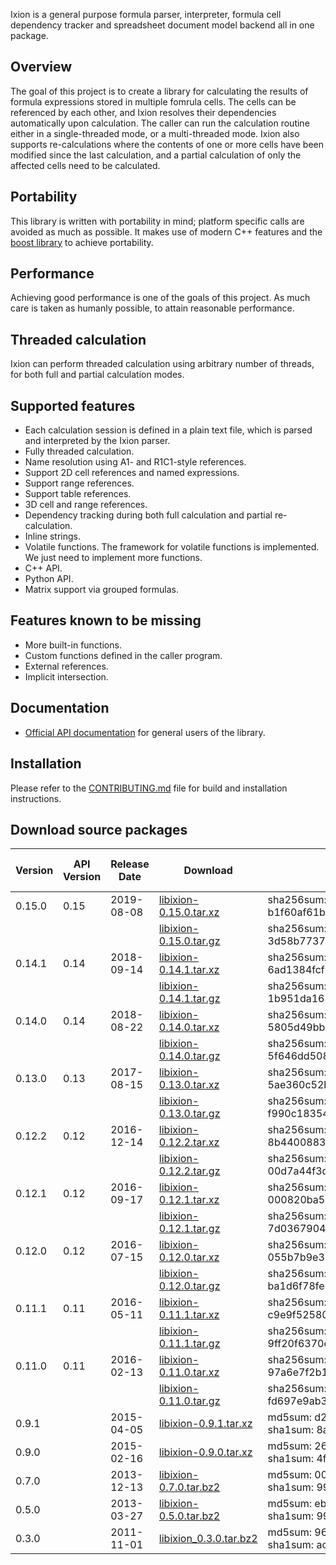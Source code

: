 Ixion is a general purpose formula parser, interpreter, formula cell dependency
tracker and spreadsheet document model backend all in one package.

## Overview
The goal of this project is to create a library for calculating the
results of formula expressions stored in multiple fomrula cells.  The cells
can be referenced by each other, and Ixion resolves their dependencies
automatically upon calculation.  The caller can run the calculation routine
either in a single-threaded mode, or a multi-threaded mode. Ixion also supports
re-calculations where the contents of one or more cells have been modified
since the last calculation, and a partial calculation of only the affected
cells need to be calculated.

## Portability
This library is written with portability in mind; platform specific calls
are avoided as much as possible.  It makes use of modern C++ features and the
[boost library](http://boost.org) to achieve portability.

## Performance
Achieving good performance is one of the goals of this project.  As much
care is taken as humanly possible, to attain reasonable performance.

## Threaded calculation
Ixion can perform threaded calculation using arbitrary number of threads,
for both full and partial calculation modes.

## Supported features
* Each calculation session is defined in a plain text file, which is parsed
  and interpreted by the Ixion parser.
* Fully threaded calculation.
* Name resolution using A1- and R1C1-style references.
* Support 2D cell references and named expressions.
* Support range references.
* Support table references.
* 3D cell and range references.
* Dependency tracking during both full calculation and partial re-calculation.
* Inline strings.
* Volatile functions. The framework for volatile functions is implemented. We
  just need to implement more functions.
* C++ API.
* Python API.
* Matrix support via grouped formulas.

## Features known to be missing
* More built-in functions.
* Custom functions defined in the caller program.
* External references.
* Implicit intersection.

## Documentation

* [Official API documentation](https://ixion.readthedocs.io/en/latest/) for general users of the library.

## Installation

Please refer to the [CONTRIBUTING.md](CONTRIBUTING.md) file for build and
installation instructions.


## Download source packages

| Version | API Version | Release Date | Download | Check Sum | File Size (bytes) |
|---------|-------------|--------------|----------|-----------|-------------------|
| 0.15.0 | 0.15   | 2019-08-08 | [libixion-0.15.0.tar.xz](http://kohei.us/files/ixion/src/libixion-0.15.0.tar.xz) | sha256sum: b1f60af61be875e3bfa7ad18203a6c8ccdeb9922a531e196029fc42fbfa0b9e6 | 447388 |
|        |        |            | [libixion-0.15.0.tar.gz](http://kohei.us/files/ixion/src/libixion-0.15.0.tar.gz) | sha256sum: 3d58b77373f9c5d56b11f2b9b07996a5b5b55bec7c2ede74c67d0885b6263dd0 | 691668 |
| 0.14.1 | 0.14   | 2018-09-14 | [libixion-0.14.1.tar.xz](http://kohei.us/files/ixion/src/libixion-0.14.1.tar.xz) | sha256sum: 6ad1384fcf813083c6d981a16b2643c953f9bac4c2caf1ed1682921d9b69ed91 | 452249 |
|        |        |            | [libixion-0.14.1.tar.gz](http://kohei.us/files/ixion/src/libixion-0.14.1.tar.gz) | sha256sum: 1b951da168cd55d22f59b28e66e0606c9a6bfe18ef637cb9ef81d146559f74e1 | 578708 |
| 0.14.0 | 0.14   | 2018-08-22 | [libixion-0.14.0.tar.xz](http://kohei.us/files/ixion/src/libixion-0.14.0.tar.xz) | sha256sum: 5805d49bb110e53eeb4224cdbcbcdba91928315dcb5672af8f90942ad34afe5e | 427100 |
|        |        |            | [libixion-0.14.0.tar.gz](http://kohei.us/files/ixion/src/libixion-0.14.0.tar.gz) | sha256sum: 5f646dd5089700093be157ff71698e276df9512afb4806954094a936f80ca9d1 | 662646 |
| 0.13.0 | 0.13   | 2017-08-15 | [libixion-0.13.0.tar.xz](http://kohei.us/files/ixion/src/libixion-0.13.0.tar.xz) | sha256sum: 5ae360c52ba2d17c4abf5ae21fa947f75925459e085acef5972395f77333c7e5 | 413756 |
|        |        |            | [libixion-0.13.0.tar.gz](http://kohei.us/files/ixion/src/libixion-0.13.0.tar.gz) | sha256sum: f990c18354a5aaa7e2a99a38c44f37f8169aa86a54bf285be26e21453fae3b8b | 636751 |
| 0.12.2 | 0.12   | 2016-12-14 | [libixion-0.12.2.tar.xz](http://kohei.us/files/ixion/src/libixion-0.12.2.tar.xz) | sha256sum: 8b44008836bb4e1a3dff4d3e40afec6c73037e3518e72cc85b5cc675fbc2daae | 407280 |
|        |        |            | [libixion-0.12.2.tar.gz](http://kohei.us/files/ixion/src/libixion-0.12.2.tar.gz) | sha256sum: 00d7a44f3d8266fd7da46ceb336288f77fc57bdd95402bdc9bb95f1dcb883baf | 627147 |
| 0.12.1 | 0.12   | 2016-09-17 | [libixion-0.12.1.tar.xz](http://kohei.us/files/ixion/src/libixion-0.12.1.tar.xz) | sha256sum: 000820ba51109ec21cbdb7ea83c1fdb0acbcfeb55b4a6a80fe02b71d45c587c2 | 406300 |
|        |        |            | [libixion-0.12.1.tar.gz](http://kohei.us/files/ixion/src/libixion-0.12.1.tar.gz) | sha256sum: 7d03679041f291456052ccff8710f591b955a8ca53bc1670df10f8741274775d | 628577 |
| 0.12.0 | 0.12   | 2016-07-15 | [libixion-0.12.0.tar.xz](http://kohei.us/files/ixion/src/libixion-0.12.0.tar.xz) | sha256sum: 055b7b9e31663f0acb7f249d68ca08e480f8f5d43ef5e4bd57b2fb04242307b0 | 393284 |
|        |        |            | [libixion-0.12.0.tar.gz](http://kohei.us/files/ixion/src/libixion-0.12.0.tar.gz) | sha256sum: ba1d6f78fe3f302723d286ffe1ec25571b7983a360184c66a88782177fe3496e | 601525 |
| 0.11.1 | 0.11   | 2016-05-11 | [libixion-0.11.1.tar.xz](http://kohei.us/files/ixion/src/libixion-0.11.1.tar.xz) | sha256sum: c9e9f52580d618fa969fc0293f55af21a9c74bfb802e655c6bf239202f95bede | 366660 |
|        |        |            | [libixion-0.11.1.tar.gz](http://kohei.us/files/ixion/src/libixion-0.11.1.tar.gz) | sha256sum: 9ff20f6370e6f1e86a67d4159123195a875b11f7332b0cf9373ba98c57953916 | 568876 |
| 0.11.0 | 0.11   | 2016-02-13 | [libixion-0.11.0.tar.xz](http://kohei.us/files/ixion/src/libixion-0.11.0.tar.xz) | sha256sum: 97a6e7f2b1fcbff69e76fe4e1df62f1cfcc353820472991e37de00aacb024293 | 365652 |
|        |        |            | [libixion-0.11.0.tar.gz](http://kohei.us/files/ixion/src/libixion-0.11.0.tar.gz) | sha256sum: fd697e9ab334bb1cf0161fab25f46bbbcf517248de9bbc1f684d9854b9b287c0 | 567644 |
| 0.9.1  |        | 2015-04-05 | [libixion-0.9.1.tar.xz](http://kohei.us/files/ixion/src/libixion-0.9.1.tar.xz) | md5sum: d292f6d62847f2305178459390842eac<br/>sha1sum: 8ae071e7e89784933caadeffc16ed7b0764350a9 | - |
| 0.9.0  |        | 2015-02-16 | [libixion-0.9.0.tar.xz](http://kohei.us/files/ixion/src/libixion-0.9.0.tar.xz) | md5sum: 26f293e708513dea5e6e25e9232a7400<br/>sha1sum: 4f97682546236aee686e86293f9890d79f25cf23 | - |
| 0.7.0  |        | 2013-12-13 | [libixion-0.7.0.tar.bz2](http://kohei.us/files/ixion/src/libixion-0.7.0.tar.bz2) | md5sum: 000157117801f9507f34b26ba998c4d1<br/>sha1sum: 99b8f9f49078ef7e15280f5c73dff639a6e9472c | - |
| 0.5.0  |        | 2013-03-27 | [libixion-0.5.0.tar.bz2](http://kohei.us/files/ixion/src/libixion-0.5.0.tar.bz2) | md5sum: ebaeab9ffe1e6bd68b2a20bfa430b3af<br/>sha1sum: 99290ed5aa2ab2338ba04737210256c48885107c | - |
| 0.3.0  |        | 2011-11-01 | [libixion_0.3.0.tar.bz2](http://kohei.us/files/ixion/src/libixion_0.3.0.tar.bz2) | md5sum: 96a36a0016f968a5a7c4b167eeb1643b<br/>sha1sum: ac1fa915303ed8492ac50d6f0aa4d974e8405954 | - |


